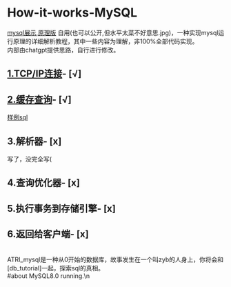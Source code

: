 # How-it-works-MySQL
[mysql展示,原理版](https://github.com/zyb123nya/How-it-works-MySQL/blob/main/mysql%E7%AC%94%E8%AE%B0_public.pdf)
自用(也可以公开,但水平太菜不好意思.jpg)，一种实现mysql运行原理的详细解析教程，其中一些内容为理解，非100%全部代码实现。<br />
内部由chatgpt提供思路，自行进行修改。

##  [1.TCP/IP连接](https://github.com/zyb123nya/How-it-works-MySQL/blob/main/tcpip_connect.py)- [√] <br />
##  [2.缓存查询](https://github.com/zyb123nya/How-it-works-MySQL/blob/main/tcpip_connect.py)- [√]<br />
[样例sql](https://github.com/zyb123nya/How-it-works-MySQL/blob/main/example.sql)
##  3.解析器- [x]
写了，没完全写(<br />
##  4.查询优化器- [x]<br />
##  5.执行事务到存储引擎- [x]<br />
##  6.返回给客户端- [x]<br />
<br />
ATRI_mysql是一种从0开始的数据库，故事发生在一个叫zyb的人身上，你将会和[db_tutorial]一起，探索sql的真相。
<br />
#about MySQL8.0 running.\n<br />
